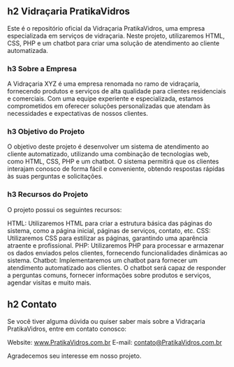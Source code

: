 ## h2 Vidraçaria PratikaVidros
Este é o repositório oficial da Vidraçaria PratikaVidros, uma empresa especializada em serviços de vidraçaria. Neste projeto, utilizaremos HTML, CSS, PHP e um chatbot para criar uma solução de atendimento ao cliente automatizada.

### h3 Sobre a Empresa
A Vidraçaria XYZ é uma empresa renomada no ramo de vidraçaria, fornecendo produtos e serviços de alta qualidade para clientes residenciais e comerciais. Com uma equipe experiente e especializada, estamos comprometidos em oferecer soluções personalizadas que atendam às necessidades e expectativas de nossos clientes.

### h3 Objetivo do Projeto
O objetivo deste projeto é desenvolver um sistema de atendimento ao cliente automatizado, utilizando uma combinação de tecnologias web, como HTML, CSS, PHP e um chatbot. O sistema permitirá que os clientes interajam conosco de forma fácil e conveniente, obtendo respostas rápidas às suas perguntas e solicitações.

### h3 Recursos do Projeto
O projeto possui os seguintes recursos:

HTML: Utilizaremos HTML para criar a estrutura básica das páginas do sistema, como a página inicial, páginas de serviços, contato, etc.
CSS: Utilizaremos CSS para estilizar as páginas, garantindo uma aparência atraente e profissional.
PHP: Utilizaremos PHP para processar e armazenar os dados enviados pelos clientes, fornecendo funcionalidades dinâmicas ao sistema.
Chatbot: Implementaremos um chatbot para fornecer um atendimento automatizado aos clientes. O chatbot será capaz de responder a perguntas comuns, fornecer informações sobre produtos e serviços, agendar visitas e muito mais.

## h2 Contato
Se você tiver alguma dúvida ou quiser saber mais sobre a Vidraçaria PratikaVidros, entre em contato conosco:

Website: www.PratikaVidros.com.br
E-mail: contato@PratikaVidros.com.br

Agradecemos seu interesse em nosso projeto.